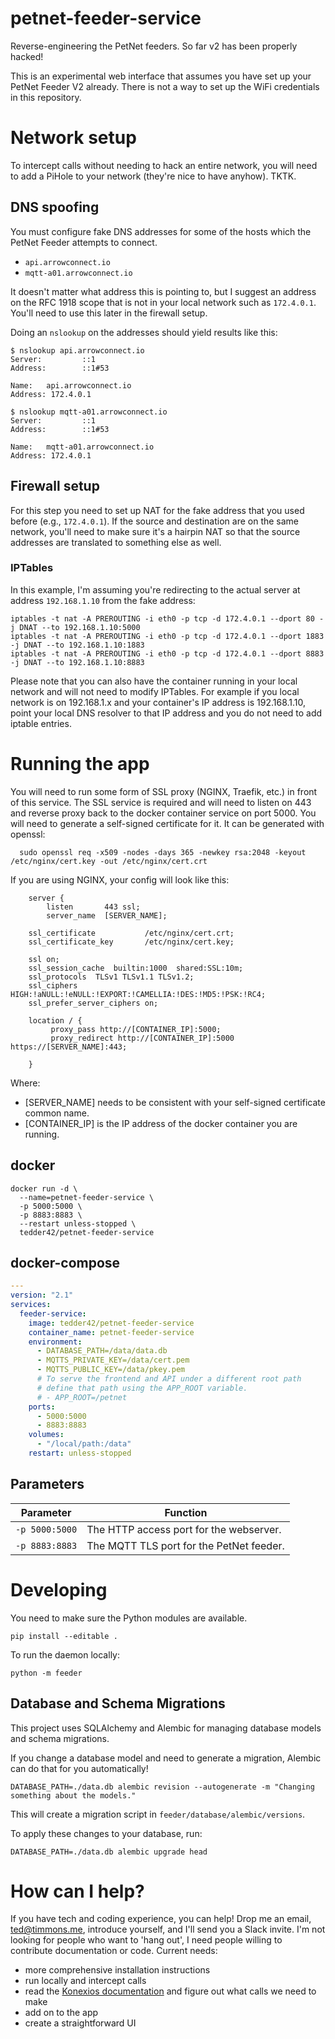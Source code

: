 # petnet-feeder-service

Reverse-engineering the PetNet feeders. So far v2 has been properly hacked!

This is an experimental web interface that assumes you have set up your
PetNet Feeder V2 already. There is not a way to set up the WiFi credentials
in this repository.

# Network setup

To intercept calls without needing to hack an entire network, you will need
to add a PiHole to your network (they're nice to have anyhow). TKTK.

## DNS spoofing

You must configure fake DNS addresses for some of the hosts which the
PetNet Feeder attempts to connect.

  * `api.arrowconnect.io`
  * `mqtt-a01.arrowconnect.io`

It doesn't matter what address this is pointing to, but I suggest an
address on the RFC 1918 scope that is not in your local network such
as `172.4.0.1`. You'll need to use this later in the firewall setup.

Doing an `nslookup` on the addresses should yield results like this:
```
$ nslookup api.arrowconnect.io
Server:         ::1
Address:        ::1#53

Name:   api.arrowconnect.io
Address: 172.4.0.1

$ nslookup mqtt-a01.arrowconnect.io
Server:         ::1
Address:        ::1#53

Name:   mqtt-a01.arrowconnect.io
Address: 172.4.0.1
```

## Firewall setup

For this step you need to set up NAT for the fake address that you
used before (e.g., `172.4.0.1`). If the source and destination are
on the same network, you'll need to make sure it's a hairpin NAT so that
the source addresses are translated to something else as well.

### IPTables

In this example, I'm assuming you're redirecting to the actual server
at address `192.168.1.10` from the fake address:

```
iptables -t nat -A PREROUTING -i eth0 -p tcp -d 172.4.0.1 --dport 80 -j DNAT --to 192.168.1.10:5000
iptables -t nat -A PREROUTING -i eth0 -p tcp -d 172.4.0.1 --dport 1883 -j DNAT --to 192.168.1.10:1883
iptables -t nat -A PREROUTING -i eth0 -p tcp -d 172.4.0.1 --dport 8883 -j DNAT --to 192.168.1.10:8883
```

Please note that you can also have the container running in your local network and will not need to modify IPTables. For example if you local network is on 192.168.1.x and your container's IP address is 192.168.1.10, point your local DNS resolver to that IP address and you do not need to add iptable entries.

# Running the app

You will need to run some form of SSL proxy (NGINX, Traefik, etc.) in front of this service.
The SSL service is required and will need to listen on 443 and reverse proxy back to the docker container service on port 5000.
You will need to generate a self-signed certificate for it. It can be generated with openssl:

```
  sudo openssl req -x509 -nodes -days 365 -newkey rsa:2048 -keyout /etc/nginx/cert.key -out /etc/nginx/cert.crt 
```

If you are using NGINX, your config will look like this:

```nginx
    server {
        listen       443 ssl;
        server_name  [SERVER_NAME];

    ssl_certificate           /etc/nginx/cert.crt;
    ssl_certificate_key       /etc/nginx/cert.key;

    ssl on;
    ssl_session_cache  builtin:1000  shared:SSL:10m;
    ssl_protocols  TLSv1 TLSv1.1 TLSv1.2;
    ssl_ciphers HIGH:!aNULL:!eNULL:!EXPORT:!CAMELLIA:!DES:!MD5:!PSK:!RC4;
    ssl_prefer_server_ciphers on;

    location / {
         proxy_pass http://[CONTAINER_IP]:5000;
         proxy_redirect http://[CONTAINER_IP]:5000 https://[SERVER_NAME]:443;
        
    }
```

Where:
* [SERVER_NAME] needs to be consistent with your self-signed certificate common name.
* [CONTAINER_IP] is the IP address of the docker container you are running.

## docker

```
docker run -d \
  --name=petnet-feeder-service \
  -p 5000:5000 \
  -p 8883:8883 \
  --restart unless-stopped \
  tedder42/petnet-feeder-service
```

## docker-compose

```yaml
---
version: "2.1"
services:
  feeder-service:
    image: tedder42/petnet-feeder-service
    container_name: petnet-feeder-service
    environment:
      - DATABASE_PATH=/data/data.db
      - MQTTS_PRIVATE_KEY=/data/cert.pem
      - MQTTS_PUBLIC_KEY=/data/pkey.pem
      # To serve the frontend and API under a different root path
      # define that path using the APP_ROOT variable.
      # - APP_ROOT=/petnet
    ports:
      - 5000:5000
      - 8883:8883
    volumes:
      - "/local/path:/data"
    restart: unless-stopped
```

## Parameters

| Parameter | Function |
| :----: | --- |
| `-p 5000:5000` | The HTTP access port for the webserver. |
| `-p 8883:8883` | The MQTT TLS port for the PetNet feeder. |

# Developing

You need to make sure the Python modules are available.

```
pip install --editable .
```

To run the daemon locally:

```
python -m feeder
```

## Database and Schema Migrations

This project uses SQLAlchemy and Alembic for managing database models and schema migrations.

If you change a database model and need to generate a migration, Alembic can do that for you automatically!

```shell script
DATABASE_PATH=./data.db alembic revision --autogenerate -m "Changing something about the models."
```

This will create a migration script in `feeder/database/alembic/versions`.

To apply these changes to your database, run:

```shell script
DATABASE_PATH=./data.db alembic upgrade head
```

# How can I help?

If you have tech and coding experience, you can help! Drop me an email,
ted@timmons.me, introduce yourself, and I'll send you a Slack invite.
I'm not looking for people who want to 'hang out', I need people willing
to contribute documentation or code. Current needs:

- more comprehensive installation instructions
- run locally and intercept calls
- read the [Konexios documentation](https://developer.konexios.io/) and
  figure out what calls we need to make
- add on to the app
- create a straightforward UI
